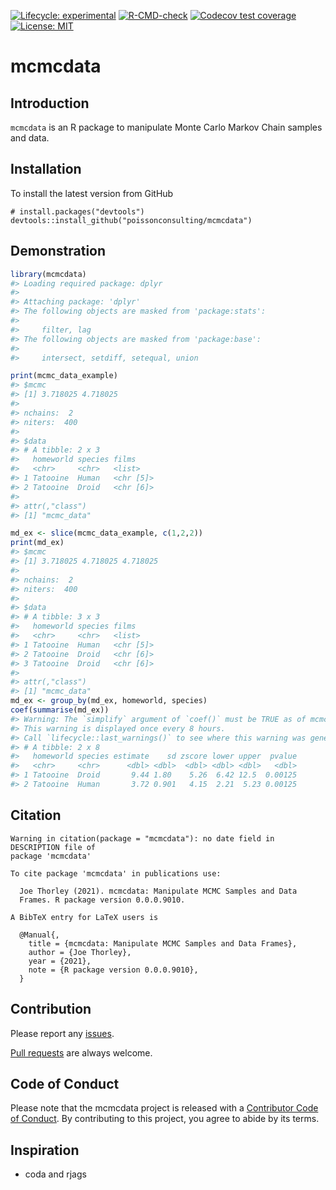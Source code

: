 
<!-- README.md is generated from README.Rmd. Please edit that file -->
<!-- badges: start -->

[![Lifecycle:
experimental](https://img.shields.io/badge/lifecycle-experimental-orange.svg)](https://lifecycle.r-lib.org/articles/stages.html#experimental)
[![R-CMD-check](https://github.com/poissonconsulting/mcmcdata/workflows/R-CMD-check/badge.svg)](https://github.com/poissonconsulting/mcmcdata/actions)
[![Codecov test
coverage](https://codecov.io/gh/poissonconsulting/mcmcdata/branch/master/graph/badge.svg)](https://codecov.io/gh/poissonconsulting/mcmcdata?branch=master)
[![License:
MIT](https://img.shields.io/badge/License-MIT-green.svg)](https://opensource.org/licenses/MIT)
<!-- badges: end -->

# mcmcdata

## Introduction

`mcmcdata` is an R package to manipulate Monte Carlo Markov Chain
samples and data.

## Installation

To install the latest version from GitHub

    # install.packages("devtools")
    devtools::install_github("poissonconsulting/mcmcdata")

## Demonstration

``` r
library(mcmcdata)
#> Loading required package: dplyr
#> 
#> Attaching package: 'dplyr'
#> The following objects are masked from 'package:stats':
#> 
#>     filter, lag
#> The following objects are masked from 'package:base':
#> 
#>     intersect, setdiff, setequal, union

print(mcmc_data_example)
#> $mcmc
#> [1] 3.718025 4.718025
#> 
#> nchains:  2 
#> niters:  400 
#> 
#> $data
#> # A tibble: 2 x 3
#>   homeworld species films    
#>   <chr>     <chr>   <list>   
#> 1 Tatooine  Human   <chr [5]>
#> 2 Tatooine  Droid   <chr [6]>
#> 
#> attr(,"class")
#> [1] "mcmc_data"

md_ex <- slice(mcmc_data_example, c(1,2,2))
print(md_ex)
#> $mcmc
#> [1] 3.718025 4.718025 4.718025
#> 
#> nchains:  2 
#> niters:  400 
#> 
#> $data
#> # A tibble: 3 x 3
#>   homeworld species films    
#>   <chr>     <chr>   <list>   
#> 1 Tatooine  Human   <chr [5]>
#> 2 Tatooine  Droid   <chr [6]>
#> 3 Tatooine  Droid   <chr [6]>
#> 
#> attr(,"class")
#> [1] "mcmc_data"
md_ex <- group_by(md_ex, homeworld, species)
coef(summarise(md_ex))
#> Warning: The `simplify` argument of `coef()` must be TRUE as of mcmcr 0.4.1.
#> This warning is displayed once every 8 hours.
#> Call `lifecycle::last_warnings()` to see where this warning was generated.
#> # A tibble: 2 x 8
#>   homeworld species estimate    sd zscore lower upper  pvalue
#>   <chr>     <chr>      <dbl> <dbl>  <dbl> <dbl> <dbl>   <dbl>
#> 1 Tatooine  Droid       9.44 1.80    5.26  6.42 12.5  0.00125
#> 2 Tatooine  Human       3.72 0.901   4.15  2.21  5.23 0.00125
```

## Citation

    Warning in citation(package = "mcmcdata"): no date field in DESCRIPTION file of
    package 'mcmcdata'

    To cite package 'mcmcdata' in publications use:

      Joe Thorley (2021). mcmcdata: Manipulate MCMC Samples and Data
      Frames. R package version 0.0.0.9010.

    A BibTeX entry for LaTeX users is

      @Manual{,
        title = {mcmcdata: Manipulate MCMC Samples and Data Frames},
        author = {Joe Thorley},
        year = {2021},
        note = {R package version 0.0.0.9010},
      }

## Contribution

Please report any
[issues](https://github.com/poissonconsulting/mcmcdata/issues).

[Pull requests](https://github.com/poissonconsulting/mcmcdata/pulls) are
always welcome.

## Code of Conduct

Please note that the mcmcdata project is released with a [Contributor
Code of
Conduct](https://contributor-covenant.org/version/2/0/CODE_OF_CONDUCT.html).
By contributing to this project, you agree to abide by its terms.

## Inspiration

-   coda and rjags
